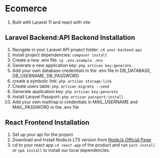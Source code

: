 # Ecomerce 
1. Built with Laravel 11 and react with vite
## Laravel Backend:API Backend Installation

1. Navigate in your Laravel API project folder: `cd your-backend-api`
2. Install project dependencies: `composer install`
3. Create a new .env file: `cp .env.example .env`
4. Generate a new application key: `php artisan key:generate`
5. Add your own database credentials in the .env file in DB_DATABASE, DB_USERNAME, DB_PASSWORD
6. create a symbolic link: `php artisan storage:link`
7. Create users table: `php artisan migrate --seed`
8. Generate application key: `php artisan key:generate`
9. Install Laravel Passport: `php artisan passport:install` 
8. Add your own mailtrap.io credentials in MAIL_USERNAME and MAIL_PASSWORD in the .env file

## React Frontend Installation

1. Set up your api for the project
2. Download and Install NodeJs LTS version from [NodeJs Official Page](https://nodejs.org/en/download/).
3. cd to your react app `cd react-app` of the product and run `yarn install` or `npm install` to install our local dependencies.